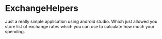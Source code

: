 # ExchangeHelpers

Just a really simple application using android studio. 
Which just allowed you store list of exchange rates which you can use to calculate how much your spending.
